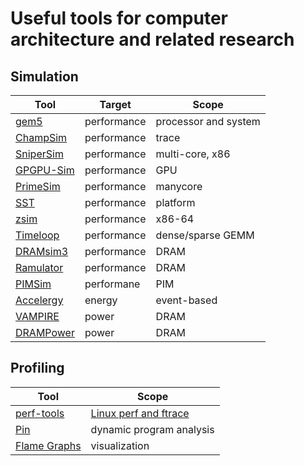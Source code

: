 # Useful tools for computer architecture and related research

## Simulation
| Tool | Target | Scope |
|---|---|---|
| [gem5](https://www.gem5.org/) | performance | processor and system |
| [ChampSim](https://github.com/ChampSim/ChampSim/) | performance | trace |
| [SniperSim](http://snipersim.org//w/The_Sniper_Multi-Core_Simulator/) | performance | multi-core, x86 |
| [GPGPU-Sim](http://www.gpgpu-sim.org/) | performance | GPU |
| [PrimeSim](https://github.com/PrincetonUniversity/primesim/) | performance | manycore |
| [SST](http://sst-simulator.org/) | performance | platform |
| [zsim](https://github.com/s5z/zsim/) | performance | x86-64|
| [Timeloop](https://github.com/NVlabs/timeloop) | performance | dense/sparse GEMM |
| [DRAMsim3](https://github.com/umd-memsys/DRAMsim3) | performance | DRAM |
| [Ramulator](https://github.com/CMU-SAFARI/ramulator) | performance | DRAM |
| [PIMSim](https://github.com/vineodd/PIMSim) | performane | PIM |
| [Accelergy](https://accelergy.mit.edu/) | energy | event-based |
| [VAMPIRE](https://github.com/CMU-SAFARI/VAMPIRE) | power | DRAM |
| [DRAMPower](https://github.com/tukl-msd/DRAMPower) | power | DRAM |



## Profiling
| Tool | Scope |
|---|---|
| [perf-tools](https://github.com/brendangregg/perf-tools) | [Linux perf and ftrace](https://phoenixnap.com/kb/linux-perf) |
| [Pin](https://www.intel.com/content/www/us/en/developer/articles/tool/pin-a-dynamic-binary-instrumentation-tool.html) | dynamic program analysis |
| [Flame Graphs](https://www.brendangregg.com/flamegraphs.html) | visualization |



